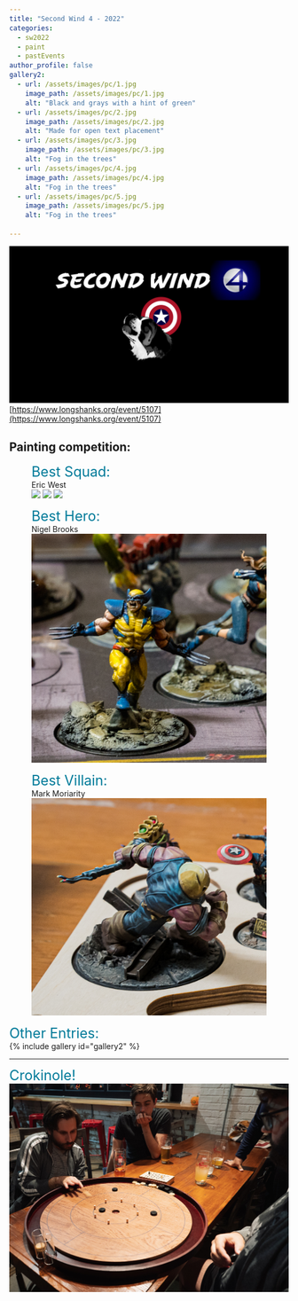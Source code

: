 ```yaml
---
title: "Second Wind 4 - 2022"
categories:
  - sw2022
  - paint
  - pastEvents
author_profile: false
gallery2:
  - url: /assets/images/pc/1.jpg
    image_path: /assets/images/pc/1.jpg
    alt: "Black and grays with a hint of green"
  - url: /assets/images/pc/2.jpg
    image_path: /assets/images/pc/2.jpg
    alt: "Made for open text placement"
  - url: /assets/images/pc/3.jpg
    image_path: /assets/images/pc/3.jpg
    alt: "Fog in the trees"
  - url: /assets/images/pc/4.jpg
    image_path: /assets/images/pc/4.jpg
    alt: "Fog in the trees"
  - url: /assets/images/pc/5.jpg
    image_path: /assets/images/pc/5.jpg
    alt: "Fog in the trees"

---
```


![Second Wind 4 Logo](/assets/images/Scond_Wind_4_Logo.png "Logo")
[https://www.longshanks.org/event/5107](https://www.longshanks.org/event/5107)

<h2>Painting competition:</h2>
<figure>
  <figcaption><span style='font-size: 25px; color: rgb(0,122,153)'>Best Squad:</span><br/>Eric West</figcaption>
  <a href="/assets/images/pc/best-squad_52435700675_o.jpg"><img src="/assets/images/pc/best-squad_52435700675_o.jpg"></a>
  <a href="/assets/images/pc/best-squad_52435700785_o.jpg"><img src="/assets/images/pc/best-squad_52435700785_o.jpg"></a>
  <a href="/assets/images/pc/best-squad_52435765388_o.jpg"><img src="/assets/images/pc/best-squad_52435765388_o.jpg"></a>    
</figure>
<figure>  
  <figcaption><span style='font-size: 25px; color: rgb(0,122,153)'>Best Hero:</span><br/>Nigel Brooks</figcaption>
  <a href="/assets/images/pc/best-hero_52435247766_o.jpg"><img src="/assets/images/pc/best-hero_52435247766_o.jpg"></a>
</figure>
<figure>  
  <figcaption><span style='font-size: 25px; color: rgb(0,122,153)'>Best Villain:</span><br/>Mark Moriarity</figcaption>  
  <a href="/assets/images/pc/best-villain_52434741237_o.jpg"><img src="/assets/images/pc/best-villain_52434741237_o.jpg"></a>    
</figure>

<span style='font-size: 25px; color: rgb(0,122,153)'>Other Entries:</span><br/>
{% include gallery id="gallery2" %}
<hr/>

<span style='font-size: 25px; color: rgb(0,122,153)'>Crokinole!</span><br/>
![People playing crokinole](/assets/images/crokinole_1.jpg "Title")